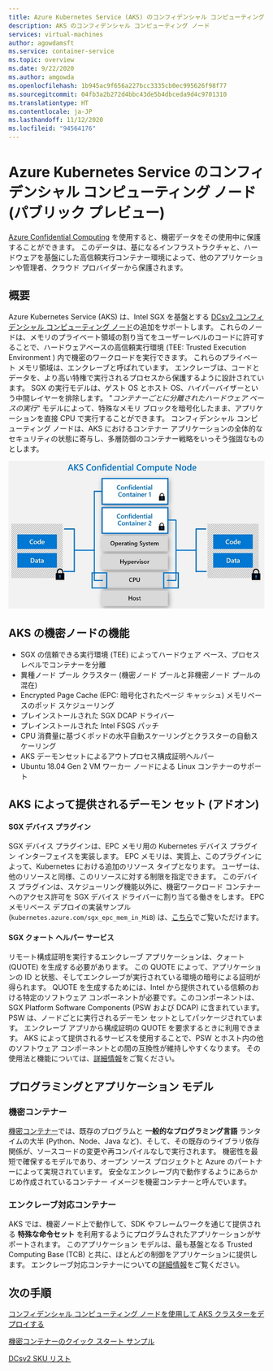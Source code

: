 ```yaml
---
title: Azure Kubernetes Service (AKS) のコンフィデンシャル コンピューティング ノード (パブリック プレビュー)
description: AKS のコンフィデンシャル コンピューティング ノード
services: virtual-machines
author: agowdamsft
ms.service: container-service
ms.topic: overview
ms.date: 9/22/2020
ms.author: amgowda
ms.openlocfilehash: 1b945ac9f656a227bcc3335cb0ec995626f98f77
ms.sourcegitcommit: 04fb3a2b272d4bbc43de5b4dbceda9d4c9701310
ms.translationtype: HT
ms.contentlocale: ja-JP
ms.lasthandoff: 11/12/2020
ms.locfileid: "94564176"
---
```

# <a name="confidential-computing-nodes-on-azure-kubernetes-service-public-preview"></a>Azure Kubernetes Service のコンフィデンシャル コンピューティング ノード (パブリック プレビュー)

[Azure Confidential Computing](overview.md) を使用すると、機密データをその使用中に保護することができます。 このデータは、基になるインフラストラクチャと、ハードウェアを基盤にした高信頼実行コンテナー環境によって、他のアプリケーションや管理者、クラウド プロバイダーから保護されます。

## <a name="overview"></a>概要

Azure Kubernetes Service (AKS) は、Intel SGX を基盤とする [DCsv2 コンフィデンシャル コンピューティング ノード](confidential-computing-enclaves.md)の追加をサポートします。 これらのノードは、メモリのプライベート領域の割り当てをユーザーレベルのコードに許可することで、ハードウェアベースの高信頼実行環境 (TEE: Trusted Execution Environment ) 内で機密のワークロードを実行できます。 これらのプライベート メモリ領域は、エンクレーブと呼ばれています。 エンクレーブは、コードとデータを、より高い特権で実行されるプロセスから保護するように設計されています。 SGX の実行モデルは、ゲスト OS とホスト OS、ハイパーバイザーという中間レイヤーを排除します。 "*コンテナーごとに分離されたハードウェア ベースの実行*" モデルによって、特殊なメモリ ブロックを暗号化したまま、アプリケーションを直接 CPU で実行することができます。 コンフィデンシャル コンピューティング ノードは、AKS におけるコンテナー アプリケーションの全体的なセキュリティの状態に寄与し、多層防御のコンテナー戦略をいっそう強固なものとします。 

![SGX ノードの概要](./media/confidential-nodes-aks-overview/sgxaksnode.jpg)

## <a name="aks-confidential-nodes-features"></a>AKS の機密ノードの機能

- SGX の信頼できる実行環境 (TEE) によってハードウェア ベース、プロセス レベルでコンテナーを分離 
- 異種ノード プール クラスター (機密ノード プールと非機密ノード プールの混在)
- Encrypted Page Cache (EPC: 暗号化されたページ キャッシュ) メモリベースのポッド スケジューリング
- プレインストールされた SGX DCAP ドライバー
- プレインストールされた Intel FSGS パッチ
- CPU 消費量に基づくポッドの水平自動スケーリングとクラスターの自動スケーリング
- AKS デーモンセットによるアウトプロセス構成証明ヘルパー
- Ubuntu 18.04 Gen 2 VM ワーカー ノードによる Linux コンテナーのサポート

## <a name="aks-provided-daemon-sets-addon"></a>AKS によって提供されるデーモン セット (アドオン)

#### <a name="sgx-device-plugin"></a>SGX デバイス プラグイン <a id="sgx-plugin"></a>

SGX デバイス プラグインは、EPC メモリ用の Kubernetes デバイス プラグイン インターフェイスを実装します。 EPC メモリは、実質上、このプラグインによって、Kubernetes における追加のリソース タイプとなります。 ユーザーは、他のリソースと同様、このリソースに対する制限を指定できます。 このデバイス プラグインは、スケジューリング機能以外に、機密ワークロード コンテナーへのアクセス許可を SGX デバイス ドライバーに割り当てる働きをします。 EPC メモリベース デプロイの実装サンプル (`kubernetes.azure.com/sgx_epc_mem_in_MiB`) は、[こちら](https://github.com/Azure-Samples/confidential-computing/blob/main/containersamples/helloworld/helm/templates/helloworld.yaml)でご覧いただけます。

#### <a name="sgx-quote-helper-service"></a>SGX クォート ヘルパー サービス <a id="sgx-quote"></a>

リモート構成証明を実行するエンクレーブ アプリケーションは、クォート (QUOTE) を生成する必要があります。 この QUOTE によって、アプリケーションの ID と状態、そしてエンクレーブが実行されている環境の暗号による証明が得られます。 QUOTE を生成するためには、Intel から提供されている信頼のおける特定のソフトウェア コンポーネントが必要です。このコンポーネントは、SGX Platform Software Components (PSW および DCAP) に含まれています。 PSW は、ノードごとに実行されるデーモン セットとしてパッケージされています。 エンクレーブ アプリから構成証明の QUOTE を要求するときに利用できます。 AKS によって提供されるサービスを使用することで、PSW とホスト内の他のソフトウェア コンポーネントとの間の互換性が維持しやすくなります。 その使用法と機能については、[詳細情報](confidential-nodes-out-of-proc-attestation.md)をご覧ください。

## <a name="programming--application-models"></a>プログラミングとアプリケーション モデル

### <a name="confidential-containers"></a>機密コンテナー

[機密コンテナー](confidential-containers.md)では、既存のプログラムと **一般的なプログラミング言語** ランタイムの大半 (Python、Node、Java など)、そして、その既存のライブラリ依存関係が、ソースコードの変更や再コンパイルなしで実行されます。 機密性を最短で確保するモデルであり、オープン ソース プロジェクトと Azure のパートナーによって実現されています。 安全なエンクレーブ内で動作するようにあらかじめ作成されているコンテナー イメージを機密コンテナーと呼んでいます。

### <a name="enclave-aware-containers"></a>エンクレーブ対応コンテナー

AKS では、機密ノード上で動作して、SDK やフレームワークを通じて提供される **特殊な命令セット** を利用するようにプログラムされたアプリケーションがサポートされます。 このアプリケーション モデルは、最も基盤となる Trusted Computing Base (TCB) と共に、ほとんどの制御をアプリケーションに提供します。 エンクレーブ対応コンテナーについての[詳細情報](enclave-aware-containers.md)をご覧ください。

## <a name="next-steps"></a>次の手順

[コンフィデンシャル コンピューティング ノードを使用して AKS クラスターをデプロイする](./confidential-nodes-aks-get-started.md)

[機密コンテナーのクイック スタート サンプル](https://github.com/Azure-Samples/confidential-container-samples)

[DCsv2 SKU リスト](../virtual-machines/dcv2-series.md)

<!-- LINKS - external -->
[Azure Attestation]: ../attestation/index.yml


<!-- LINKS - internal -->
[DC Virtual Machine]: /confidential-computing/virtual-machine-solutions